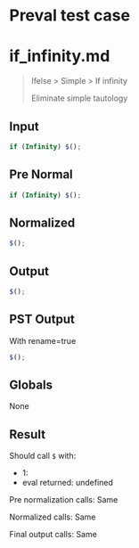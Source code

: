 # Preval test case

# if_infinity.md

> Ifelse > Simple > If infinity
>
> Eliminate simple tautology

## Input

`````js filename=intro
if (Infinity) $();
`````

## Pre Normal

`````js filename=intro
if (Infinity) $();
`````

## Normalized

`````js filename=intro
$();
`````

## Output

`````js filename=intro
$();
`````

## PST Output

With rename=true

`````js filename=intro
$();
`````

## Globals

None

## Result

Should call `$` with:
 - 1: 
 - eval returned: undefined

Pre normalization calls: Same

Normalized calls: Same

Final output calls: Same
